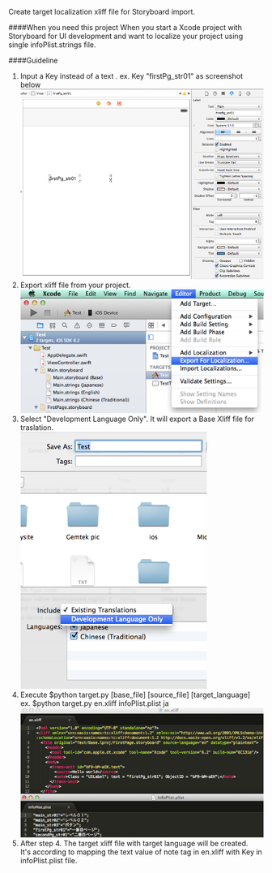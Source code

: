 Create target localization xliff file for Storyboard import.

####When you need this project
When you start a Xcode project with Storyboard for UI development and want to localize your project using single infoPlist.strings file.

####Guideline
1. Input a Key instead of a text . ex. Key "firstPg_str01" as screenshot below  
![ScreenShot](/docs/screenshot/storyboard1.png)
2. Export xliff file from your project.  
![ScreenShot](/docs/screenshot/localizationExport.png)
3. Select "Development Language Only". It will export a Base Xliff file for traslation.  
![ScreenShot](/docs/screenshot/baseLangExport.png)
4. Execute $python target.py [base_file] [source_file] [target_language]  
    ex. $python target.py en.xliff infoPlist.plist ja      
![ScreenShot](/docs/screenshot/localizationFile.png)  
5. After step 4. The target xliff file with target language will be created.   
    It's according to mapping the text value of note tag in en.xliff with Key in infoPlist.plist file.